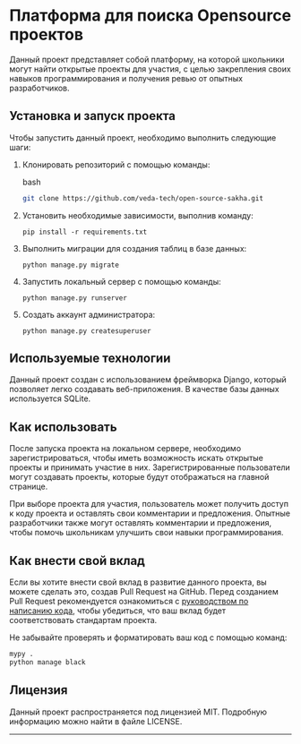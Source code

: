 Платформа для поиска Opensource проектов
========================================

Данный проект представляет собой платформу, на которой школьники могут найти открытые проекты для участия, с целью закрепления своих навыков программирования и получения ревью от опытных разработчиков.

Установка и запуск проекта
--------------------------

Чтобы запустить данный проект, необходимо выполнить следующие шаги:

1.  Клонировать репозиторий с помощью команды:
    
    bash
    
    ```bash
    git clone https://github.com/veda-tech/open-source-sakha.git
    ```
    
2.  Установить необходимые зависимости, выполнив команду:
    
    `pip install -r requirements.txt`
    
3.  Выполнить миграции для создания таблиц в базе данных:
    
    `python manage.py migrate`
    
4.  Запустить локальный сервер с помощью команды:
    
    `python manage.py runserver`

5.  Создать аккаунт администратора:
    
    `python manage.py createsuperuser`

Используемые технологии
-----------------------

Данный проект создан с использованием фреймворка Django, который позволяет легко создавать веб-приложения. В качестве базы данных используется SQLite.

Как использовать
----------------

После запуска проекта на локальном сервере, необходимо зарегистрироваться, чтобы иметь возможность искать открытые проекты и принимать участие в них. Зарегистрированные пользователи могут создавать проекты, которые будут отображаться на главной странице.

При выборе проекта для участия, пользователь может получить доступ к коду проекта и оставлять свои комментарии и предложения. Опытные разработчики также могут оставлять комментарии и предложения, чтобы помочь школьникам улучшить свои навыки программирования.

Как внести свой вклад
---------------------

Если вы хотите внести свой вклад в развитие данного проекта, вы можете сделать это, создав Pull Request на GitHub. Перед созданием Pull Request рекомендуется ознакомиться с [руководством по написанию кода](https://docs.github.com/en/site-policy/github-terms/github-community-code-of-conduct), чтобы убедиться, что ваш вклад будет соответствовать стандартам проекта.

Не забывайте проверять и форматировать ваш код с помощью команд:
```bash
mypy .
python manage black
```


Лицензия
--------

Данный проект распространяется под лицензией MIT. Подробную информацию можно найти в файле LICENSE.

---